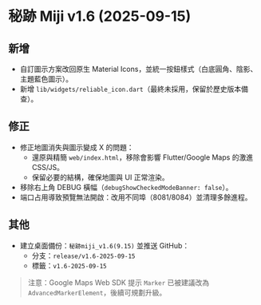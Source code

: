 # 秘跡 Miji v1.6 (2025-09-15)

## 新增
- 自訂圖示方案改回原生 Material Icons，並統一按鈕樣式（白底圓角、陰影、主題藍色圖示）。
- 新增 `lib/widgets/reliable_icon.dart`（最終未採用，保留於歷史版本備查）。

## 修正
- 修正地圖消失與圖示變成 X 的問題：
  - 還原與精簡 `web/index.html`，移除會影響 Flutter/Google Maps 的激進 CSS/JS。
  - 保留必要的結構，確保地圖與 UI 正常渲染。
- 移除右上角 DEBUG 橫幅（`debugShowCheckedModeBanner: false`）。
- 端口占用導致預覽無法開啟：改用不同埠（8081/8084）並清理多餘進程。

## 其他
- 建立桌面備份：`秘跡miji_v1.6(9.15)` 並推送 GitHub：
  - 分支：`release/v1.6-2025-09-15`
  - 標籤：`v1.6-2025-09-15`

> 注意：Google Maps Web SDK 提示 `Marker` 已被建議改為 `AdvancedMarkerElement`，後續可規劃升級。
